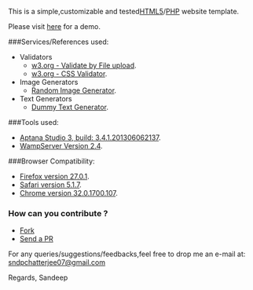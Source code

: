 This is a simple,customizable and tested<a href="http://en.wikipedia.org/wiki/HTML5">HTML5</a>/<a href="http://en.wikipedia.org/wiki/PHP">PHP</a> website template.

Please visit <a href="csandeep.meximas.com/public_html/PHP/DemoWebApp/">here</a> for a demo.

###Services/References used:
* Validators
   * <a href="http://validator.w3.org/#validate_by_upload">w3.org - Validate by File upload</a>.
   * <a href="http://jigsaw.w3.org/css-validator/#validate_by_upload">w3.org - CSS Validator</a>.
* Image Generators
  * <a href="http://rndimg.com/">Random Image Generator</a>.
* Text Generators
  * <a href="http://www.dummytextgenerator.com/">Dummy Text Generator</a>.
  
###Tools used:  
  * <a href="http://aptana.com/">Aptana Studio 3, build: 3.4.1.201306062137</a>.
  * <a href="http://www.wampserver.com/en/">WampServer Version 2.4</a>.
  
###Browser Compatibility:  	  
  * <a href="http://www.mozilla.org/en-US/firefox/new/">Firefox version 27.0.1</a>.
  * <a href="http://support.apple.com/kb/dl1531">Safari version 5.1.7</a>.
  * <a href="https://www.google.com/intl/en/chrome/browser/">Chrome version 32.0.1700.107</a>.

### How can you contribute ?
- [Fork](https://help.github.com/articles/fork-a-repo)
- [Send a PR](https://help.github.com/articles/using-pull-requests)

For any queries/suggestions/feedbacks,feel free to drop me an e-mail at: sndpchatterjee07@gmail.com

Regards,
Sandeep
